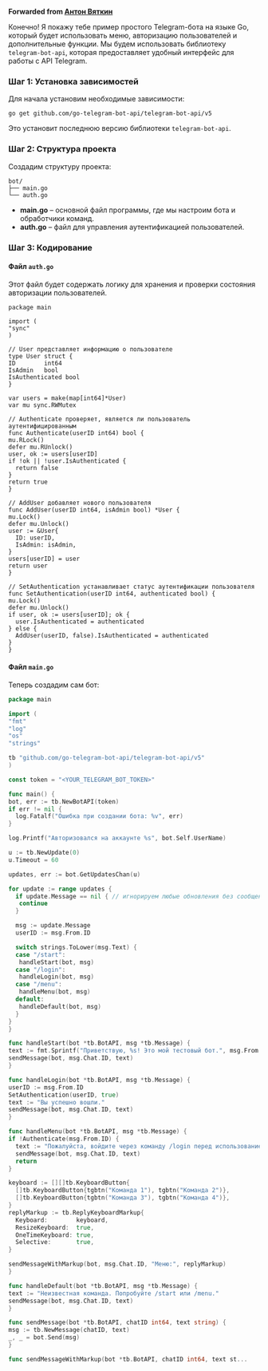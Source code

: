 **Forwarded from [Антон Вяткин](https://t.me/vuekot)**

Конечно! Я покажу тебе пример простого Telegram-бота на языке Go, который будет использовать меню, авторизацию пользователей и дополнительные функции. Мы будем использовать библиотеку `telegram-bot-api`, которая предоставляет удобный интерфейс для работы с API Telegram.

### Шаг 1: Установка зависимостей

Для начала установим необходимые зависимости:

```
go get github.com/go-telegram-bot-api/telegram-bot-api/v5
```
Это установит последнюю версию библиотеки `telegram-bot-api`.

### Шаг 2: Структура проекта

Создадим структуру проекта:

```
bot/
├── main.go
└── auth.go
```
- **main.go** – основной файл программы, где мы настроим бота и обработчики команд.
- **auth.go** – файл для управления аутентификацией пользователей.

### Шаг 3: Кодирование

#### Файл `auth.go`

Этот файл будет содержать логику для хранения и проверки состояния авторизации пользователей.

```
package main

import (
"sync"
)

// User представляет информацию о пользователе
type User struct {
ID        int64
IsAdmin   bool
IsAuthenticated bool
}

var users = make(map[int64]*User)
var mu sync.RWMutex

// Authenticate проверяет, является ли пользователь аутентифицированным
func Authenticate(userID int64) bool {
mu.RLock()
defer mu.RUnlock()
user, ok := users[userID]
if !ok || !user.IsAuthenticated {
  return false
}
return true
}

// AddUser добавляет нового пользователя
func AddUser(userID int64, isAdmin bool) *User {
mu.Lock()
defer mu.Unlock()
user := &User{
  ID: userID,
  IsAdmin: isAdmin,
}
users[userID] = user
return user
}

// SetAuthentication устанавливает статус аутентификации пользователя
func SetAuthentication(userID int64, authenticated bool) {
mu.Lock()
defer mu.Unlock()
if user, ok := users[userID]; ok {
  user.IsAuthenticated = authenticated
} else {
  AddUser(userID, false).IsAuthenticated = authenticated
}
}
```
#### Файл `main.go`

Теперь создадим сам бот:

```go
package main

import (
"fmt"
"log"
"os"
"strings"

tb "github.com/go-telegram-bot-api/telegram-bot-api/v5"
)

const token = "<YOUR_TELEGRAM_BOT_TOKEN>"

func main() {
bot, err := tb.NewBotAPI(token)
if err != nil {
  log.Fatalf("Ошибка при создании бота: %v", err)
}

log.Printf("Авторизовался на аккаунте %s", bot.Self.UserName)

u := tb.NewUpdate(0)
u.Timeout = 60

updates, err := bot.GetUpdatesChan(u)

for update := range updates {
  if update.Message == nil { // игнорируем любые обновления без сообщений
   continue
  }

  msg := update.Message
  userID := msg.From.ID

  switch strings.ToLower(msg.Text) {
  case "/start":
   handleStart(bot, msg)
  case "/login":
   handleLogin(bot, msg)
  case "/menu":
   handleMenu(bot, msg)
  default:
   handleDefault(bot, msg)
  }
}
}

func handleStart(bot *tb.BotAPI, msg *tb.Message) {
text := fmt.Sprintf("Приветствую, %s! Это мой тестовый бот.", msg.From.FirstName)
sendMessage(bot, msg.Chat.ID, text)
}

func handleLogin(bot *tb.BotAPI, msg *tb.Message) {
userID := msg.From.ID
SetAuthentication(userID, true)
text := "Вы успешно вошли."
sendMessage(bot, msg.Chat.ID, text)
}

func handleMenu(bot *tb.BotAPI, msg *tb.Message) {
if !Authenticate(msg.From.ID) {
  text := "Пожалуйста, войдите через команду /login перед использованием меню."
  sendMessage(bot, msg.Chat.ID, text)
  return
}

keyboard := [][]tb.KeyboardButton{
  []tb.KeyboardButton{tgbtn("Команда 1"), tgbtn("Команда 2")},
  []tb.KeyboardButton{tgbtn("Команда 3"), tgbtn("Команда 4")},
}
replyMarkup := tb.ReplyKeyboardMarkup{
  Keyboard:        keyboard,
  ResizeKeyboard:  true,
  OneTimeKeyboard: true,
  Selective:       true,
}

sendMessageWithMarkup(bot, msg.Chat.ID, "Меню:", replyMarkup)
}

func handleDefault(bot *tb.BotAPI, msg *tb.Message) {
text := "Неизвестная команда. Попробуйте /start или /menu."
sendMessage(bot, msg.Chat.ID, text)
}

func sendMessage(bot *tb.BotAPI, chatID int64, text string) {
msg := tb.NewMessage(chatID, text)
_, _ = bot.Send(msg)
}

func sendMessageWithMarkup(bot *tb.BotAPI, chatID int64, text st...